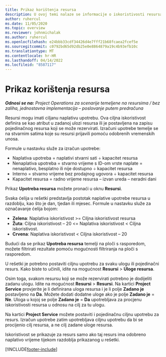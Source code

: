 ```yaml
---
title: Prikaz korištenja resursa
description: U ovoj temi nalaze se informacije o iskoristivosti resursa u aplikaciji Project Operations.
author: ruhercul
ms.date: 11/05/2020
ms.topic: overview
ms.reviewer: johnmichalak
ms.author: ruhercul
ms.openlocfilehash: e24bbb33cdf34426d4e7fff21b68fcaea2fcef5e
ms.sourcegitcommit: c0792bd65d92db25e0e8864879a19c4b93efb10c
ms.translationtype: MT
ms.contentlocale: hr-HR
ms.lasthandoff: 04/14/2022
ms.locfileid: "8587117"
---
```

# <a name="resource-utilization-overview"></a>Prikaz korištenja resursa

_**Odnosi se na:** Project Operations za scenarije temeljene na resursima / bez zaliha, jednostavna implementacija – poslovanje putem predračuna_

Resursi mogu imati ciljanu naplativu upotrebu. Ova ciljna iskoristivost definira se kao atribut u zadanoj ulozi resursa ili je postavljena na zapisu pojedinačnog resursa koji se može rezervirati. Izračuni upotrebe temelje se na stvarnim satima koje su resursi prijavili pomoću odobrenih vremenskih unosa.

Formule u nastavku služe za izračun upotrebe:

  - Naplativa upotreba = naplativi stvarni sati ÷ kapacitet resursa
  - Nenaplativa upotreba = stvarno vrijeme s ID-om vrste naplate = nenaplativo, besplatno ili nije dostupno ÷ kapacitet resursa
  - Interno = stvarno vrijeme bez prodajnog ugovora ÷ kapacitet resursa
  - Kapacitet resursa = radno vrijeme resursa – izvan ureda – neradni dani

Prikaz **Upotreba resursa** možete pronaći u oknu **Resursi**.

Svaka ćelija u rešetki predstavlja postotak naplative upotrebe resursa u razdoblju, kao što je dan, tjedan ili mjesec. Formule u nastavku služe za označavanje ćelija bojom:

  - **Zelena**: Naplativa iskoristivost >= Ciljna iskoristivost resursa
  - **Žuta**: Ciljna iskoristivost – 20 <= Naplativa iskoristivost < Ciljna iskoristivost.
  - **Crvena**: Naplativa iskoristivost < Ciljna iskoristivost – 20

Budući da se prikaz **Upotreba resursa** temelji na ploči s rasporedom, možete filtrirati rezultate pomoću mogućnosti filtriranja na ploči s rasporedom.

U rešetki je potrebno postaviti ciljnu upotrebu za svaku ulogu ili pojedinačni resurs. Kako biste to učinili, idite na mogućnost **Resursi** > **Uloge resursa**.

Osim toga, svakom resursu koji se može rezervirati potrebno je dodijeliti zadanu ulogu. Idite na mogućnost **Resursi** > **Resursi**. Na kartici **Project Service** provjerite je li definirana uloga resursa i je li polje **Zadano je** postavljeno na **Da**. Možete dodati dodatne uloge ako je polje **Zadano je** = **Ne**. Uloga u kojoj se polje **Zadano je** = **Da** upotrebljava za procjenu iskoristivosti resursa u odnosu na cilj za tu ulogu.

Na kartici **Project Service** možete postaviti i pojedinačnu ciljnu upotrebu za resurs. Izračun upotrebe zatim upotrebljava ciljnu upotrebu da bi se procijenio cilj resursa, a ne cilj zadane uloge resursa.

Iskoristivost se prikazuje za resurs samo ako taj resurs ima odobreno naplativo vrijeme tijekom razdoblja prikazanog u rešetki.


[!INCLUDE[footer-include](../includes/footer-banner.md)]